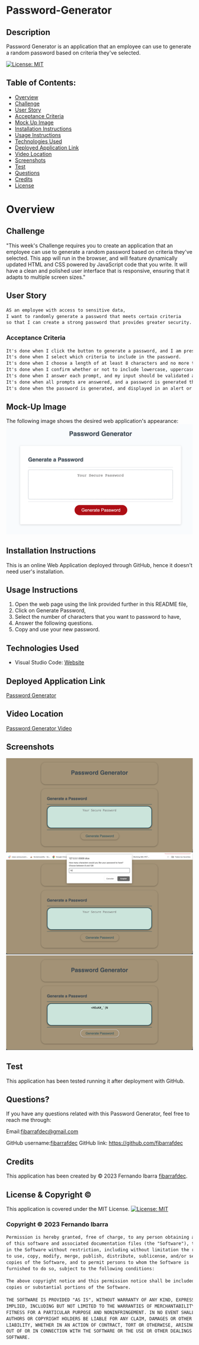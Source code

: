 # Password-Generator

## Description

Password Generator is an application that an employee can use to generate a random password based on criteria they've selected.

[![License: MIT](https://img.shields.io/badge/License-MIT-yellow.svg)](https://opensource.org/licenses/MIT)

## Table of Contents:

- [Overview](#Overview)
- [Challenge](#Challenge)
- [User Story](#User-Story)
- [Acceptance Criteria](#Acceptance-Criteria)
- [Mock Up Image](#Mock-Up-Image)
- [Installation Instructions](#Installation-Instructions)
- [Usage Instructions](#Usage-Instructions)
- [Technologies Used](#Technologies-Used)
- [Deployed Application Link](#Deployed-Application-Link)
- [Video Location](#Video-Location)
- [Screenshots](#Screenshots)
- [Test](#Test)
- [Questions](#Questions)
- [Credits](#Credits)
- [License](#License--Copyright-)

# Overview

## Challenge
"This week's Challenge requires you to create an application that an employee can use to generate a random password based on criteria they've selected. This app will run in the browser, and will feature dynamically updated HTML and CSS powered by JavaScript code that you write. It will have a clean and polished user interface that is responsive, ensuring that it adapts to multiple screen sizes."

## User Story

```md
AS an employee with access to sensitive data,
I want to randomly generate a password that meets certain criteria
so that I can create a strong password that provides greater security.
```

### Acceptance Criteria

```md
It's done when I click the button to generate a password, and I am presented with a series of prompts for password criteria.
It's done when I select which criteria to include in the password.
It's done when I choose a length of at least 8 characters and no more than 128 characters.
It's done when I confirm whether or not to include lowercase, uppercase, numeric, and/or special characters.
It's done when I answer each prompt, and my input should be validated and at least one character type should be selected.
It's done when all prompts are answered, and a password is generated that matches the selected criteria.  
It's done when the password is generated, and displayed in an alert or written to the page.
```
## Mock-Up Image 

The following image shows the desired web application's appearance:
![Password Generator](./Images/Web%20page.png)

## Installation Instructions

This is an online Web Application deployed through GitHub, hence it doesn't need user's installation.

## Usage Instructions
1. Open the web page using the link provided further in this README file, 
2. Click on Generate Password, 
3. Select the number of characters that you want to password to have, 
4. Answer the following questions.
5. Copy and use your new password.

## Technologies Used
- Visual Studio Code: [Website](https://code.visualstudio.com/)

## Deployed Application Link
[Password Generator](https://fibarrafdec.github.io/Password-Generator/)

## Video Location
[Password Generator Video](https://drive.google.com/file/d/1R6NRpe4pMOK9JB1kgCAGB3fPqX-PpQEA/view?usp=sharing)

## Screenshots
![Screenshot](./Images/1.png)
![Screenshot](./Images/2.png)
![Screenshot](./Images/3.png)

## Test
This application has been tested running it after deployment with GitHub.

## Questions?

If you have any questions related with this Password Generator, feel free to reach me through:

Email:[fibarrafdec@gmail.com](fibarrafdec@gmail.com)

GitHub username:[fibarrafdec](fibarrafdec)
GitHub link: https://github.com/fibarrafdec

## Credits
This application has been created by © 2023 Fernando Ibarra [fibarrafdec](https://github.com/fibarrafdec).

## License & Copyright ©
This application is covered under the MIT License.
[![License: MIT](https://img.shields.io/badge/License-MIT-yellow.svg)](https://opensource.org/licenses/MIT)

### Copyright © 2023 Fernando Ibarra
```md
Permission is hereby granted, free of charge, to any person obtaining a copy
of this software and associated documentation files (the "Software"), to deal
in the Software without restriction, including without limitation the rights
to use, copy, modify, merge, publish, distribute, sublicense, and/or sell
copies of the Software, and to permit persons to whom the Software is
furnished to do so, subject to the following conditions:

The above copyright notice and this permission notice shall be included in all
copies or substantial portions of the Software.

THE SOFTWARE IS PROVIDED "AS IS", WITHOUT WARRANTY OF ANY KIND, EXPRESS OR
IMPLIED, INCLUDING BUT NOT LIMITED TO THE WARRANTIES OF MERCHANTABILITY,
FITNESS FOR A PARTICULAR PURPOSE AND NONINFRINGEMENT. IN NO EVENT SHALL THE
AUTHORS OR COPYRIGHT HOLDERS BE LIABLE FOR ANY CLAIM, DAMAGES OR OTHER
LIABILITY, WHETHER IN AN ACTION OF CONTRACT, TORT OR OTHERWISE, ARISING FROM,
OUT OF OR IN CONNECTION WITH THE SOFTWARE OR THE USE OR OTHER DEALINGS IN THE
SOFTWARE.
```
